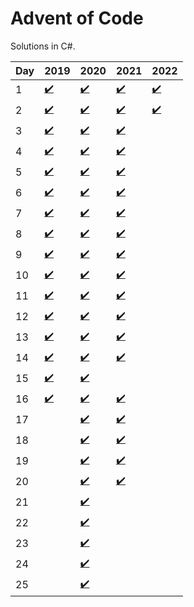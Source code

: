 # Advent of Code
Solutions in C#.

| Day | 2019 | 2020 | 2021 | 2022 |
|-----|------|------|------|------|
| 1  | [✔️](https://github.com/sindrekjr/AdventOfCode/blob/master/AdventOfCode.Solutions/Year2019/Day01/Solution.cs) | [✔️](https://github.com/sindrekjr/AdventOfCode/blob/master/AdventOfCode.Solutions/Year2020/Day01/Solution.cs) | [✔️](https://github.com/sindrekjr/AdventOfCode/blob/master/AdventOfCode.Solutions/Year2021/Day01/Solution.cs) | [✔️](https://github.com/sindrekjr/AdventOfCode/blob/master/AdventOfCode.Solutions/Year2022/Day01/Solution.cs)
| 2  | [✔️](https://github.com/sindrekjr/AdventOfCode/blob/master/AdventOfCode.Solutions/Year2019/Day02/Solution.cs) | [✔️](https://github.com/sindrekjr/AdventOfCode/blob/master/AdventOfCode.Solutions/Year2020/Day02/Solution.cs) | [✔️](https://github.com/sindrekjr/AdventOfCode/blob/master/AdventOfCode.Solutions/Year2021/Day02/Solution.cs) | [✔️](https://github.com/sindrekjr/AdventOfCode/blob/master/AdventOfCode.Solutions/Year2022/Day02/Solution.cs)
| 3  | [✔️](https://github.com/sindrekjr/AdventOfCode/blob/master/AdventOfCode.Solutions/Year2019/Day03/Solution.cs) | [✔️](https://github.com/sindrekjr/AdventOfCode/blob/master/AdventOfCode.Solutions/Year2020/Day03/Solution.cs) | [✔️](https://github.com/sindrekjr/AdventOfCode/blob/master/AdventOfCode.Solutions/Year2021/Day03/Solution.cs)
| 4  | [✔️](https://github.com/sindrekjr/AdventOfCode/blob/master/AdventOfCode.Solutions/Year2019/Day04/Solution.cs) | [✔️](https://github.com/sindrekjr/AdventOfCode/blob/master/AdventOfCode.Solutions/Year2020/Day04/Solution.cs) | [✔️](https://github.com/sindrekjr/AdventOfCode/blob/master/AdventOfCode.Solutions/Year2021/Day04/Solution.cs)
| 5  | [✔️](https://github.com/sindrekjr/AdventOfCode/blob/master/AdventOfCode.Solutions/Year2019/Day05/Solution.cs) | [✔️](https://github.com/sindrekjr/AdventOfCode/blob/master/AdventOfCode.Solutions/Year2020/Day05/Solution.cs) | [✔️](https://github.com/sindrekjr/AdventOfCode/blob/master/AdventOfCode.Solutions/Year2021/Day05/Solution.cs)
| 6  | [✔️](https://github.com/sindrekjr/AdventOfCode/blob/master/AdventOfCode.Solutions/Year2019/Day06/Solution.cs) | [✔️](https://github.com/sindrekjr/AdventOfCode/blob/master/AdventOfCode.Solutions/Year2020/Day06/Solution.cs) | [✔️](https://github.com/sindrekjr/AdventOfCode/blob/master/AdventOfCode.Solutions/Year2021/Day06/Solution.cs)
| 7  | [✔️](https://github.com/sindrekjr/AdventOfCode/blob/master/AdventOfCode.Solutions/Year2019/Day07/Solution.cs) | [✔️](https://github.com/sindrekjr/AdventOfCode/blob/master/AdventOfCode.Solutions/Year2020/Day07/Solution.cs) | [✔️](https://github.com/sindrekjr/AdventOfCode/blob/master/AdventOfCode.Solutions/Year2021/Day07/Solution.cs)
| 8  | [✔️](https://github.com/sindrekjr/AdventOfCode/blob/master/AdventOfCode.Solutions/Year2019/Day08/Solution.cs) | [✔️](https://github.com/sindrekjr/AdventOfCode/blob/master/AdventOfCode.Solutions/Year2020/Day08/Solution.cs) | [✔️](https://github.com/sindrekjr/AdventOfCode/blob/master/AdventOfCode.Solutions/Year2021/Day08/Solution.cs)
| 9  | [✔️](https://github.com/sindrekjr/AdventOfCode/blob/master/AdventOfCode.Solutions/Year2019/Day09/Solution.cs) | [✔️](https://github.com/sindrekjr/AdventOfCode/blob/master/AdventOfCode.Solutions/Year2020/Day09/Solution.cs) | [✔️](https://github.com/sindrekjr/AdventOfCode/blob/master/AdventOfCode.Solutions/Year2021/Day09/Solution.cs)
| 10 | [✔️](https://github.com/sindrekjr/AdventOfCode/blob/master/AdventOfCode.Solutions/Year2019/Day10/Solution.cs) | [✔️](https://github.com/sindrekjr/AdventOfCode/blob/master/AdventOfCode.Solutions/Year2020/Day10/Solution.cs) | [✔️](https://github.com/sindrekjr/AdventOfCode/blob/master/AdventOfCode.Solutions/Year2021/Day10/Solution.cs)
| 11 | [✔️](https://github.com/sindrekjr/AdventOfCode/blob/master/AdventOfCode.Solutions/Year2019/Day11/Solution.cs) | [✔️](https://github.com/sindrekjr/AdventOfCode/blob/master/AdventOfCode.Solutions/Year2020/Day11/Solution.cs) | [✔️](https://github.com/sindrekjr/AdventOfCode/blob/master/AdventOfCode.Solutions/Year2021/Day11/Solution.cs)
| 12 | [✔️](https://github.com/sindrekjr/AdventOfCode/blob/master/AdventOfCode.Solutions/Year2019/Day12/Solution.cs) | [✔️](https://github.com/sindrekjr/AdventOfCode/blob/master/AdventOfCode.Solutions/Year2020/Day12/Solution.cs) | [✔️](https://github.com/sindrekjr/AdventOfCode/blob/master/AdventOfCode.Solutions/Year2021/Day12/Solution.cs)
| 13 | [✔️](https://github.com/sindrekjr/AdventOfCode/blob/master/AdventOfCode.Solutions/Year2019/Day13/Solution.cs) | [✔️](https://github.com/sindrekjr/AdventOfCode/blob/master/AdventOfCode.Solutions/Year2020/Day13/Solution.cs) | [✔️](https://github.com/sindrekjr/AdventOfCode/blob/master/AdventOfCode.Solutions/Year2021/Day13/Solution.cs)
| 14 | [✔️](https://github.com/sindrekjr/AdventOfCode/blob/master/AdventOfCode.Solutions/Year2019/Day14/Solution.cs) | [✔️](https://github.com/sindrekjr/AdventOfCode/blob/master/AdventOfCode.Solutions/Year2020/Day14/Solution.cs) | [✔️](https://github.com/sindrekjr/AdventOfCode/blob/master/AdventOfCode.Solutions/Year2021/Day14/Solution.cs)
| 15 | [✔️](https://github.com/sindrekjr/AdventOfCode/blob/master/AdventOfCode.Solutions/Year2019/Day15/Solution.cs) | [✔️](https://github.com/sindrekjr/AdventOfCode/blob/master/AdventOfCode.Solutions/Year2020/Day15/Solution.cs) |
| 16 | [✔️](https://github.com/sindrekjr/AdventOfCode/blob/master/AdventOfCode.Solutions/Year2019/Day16/Solution.cs) | [✔️](https://github.com/sindrekjr/AdventOfCode/blob/master/AdventOfCode.Solutions/Year2020/Day16/Solution.cs) | [✔️](https://github.com/sindrekjr/AdventOfCode/blob/master/AdventOfCode.Solutions/Year2021/Day16/Solution.cs)
| 17 | | [✔️](https://github.com/sindrekjr/AdventOfCode/blob/master/AdventOfCode.Solutions/Year2020/Day17/Solution.cs) | [✔️](https://github.com/sindrekjr/AdventOfCode/blob/master/AdventOfCode.Solutions/Year2021/Day17/Solution.cs)
| 18 | | [✔️](https://github.com/sindrekjr/AdventOfCode/blob/master/AdventOfCode.Solutions/Year2020/Day18/Solution.cs) | [✔️](https://github.com/sindrekjr/AdventOfCode/blob/master/AdventOfCode.Solutions/Year2021/Day18/Solution.cs)
| 19 | | [✔️](https://github.com/sindrekjr/AdventOfCode/blob/master/AdventOfCode.Solutions/Year2020/Day19/Solution.cs) | [✔️](https://github.com/sindrekjr/AdventOfCode/blob/master/AdventOfCode.Solutions/Year2021/Day19/Solution.cs)
| 20 | | [✔️](https://github.com/sindrekjr/AdventOfCode/blob/master/AdventOfCode.Solutions/Year2020/Day20/Solution.cs) | [✔️](https://github.com/sindrekjr/AdventOfCode/blob/master/AdventOfCode.Solutions/Year2021/Day20/Solution.cs)
| 21 | | [✔️](https://github.com/sindrekjr/AdventOfCode/blob/master/AdventOfCode.Solutions/Year2020/Day21/Solution.cs) |
| 22 | | [✔️](https://github.com/sindrekjr/AdventOfCode/blob/master/AdventOfCode.Solutions/Year2020/Day22/Solution.cs) |
| 23 | | [✔️](https://github.com/sindrekjr/AdventOfCode/blob/master/AdventOfCode.Solutions/Year2020/Day23/Solution.cs) |
| 24 | | [✔️](https://github.com/sindrekjr/AdventOfCode/blob/master/AdventOfCode.Solutions/Year2020/Day24/Solution.cs) |
| 25 | | [✔️](https://github.com/sindrekjr/AdventOfCode/blob/master/AdventOfCode.Solutions/Year2020/Day25/Solution.cs) |
